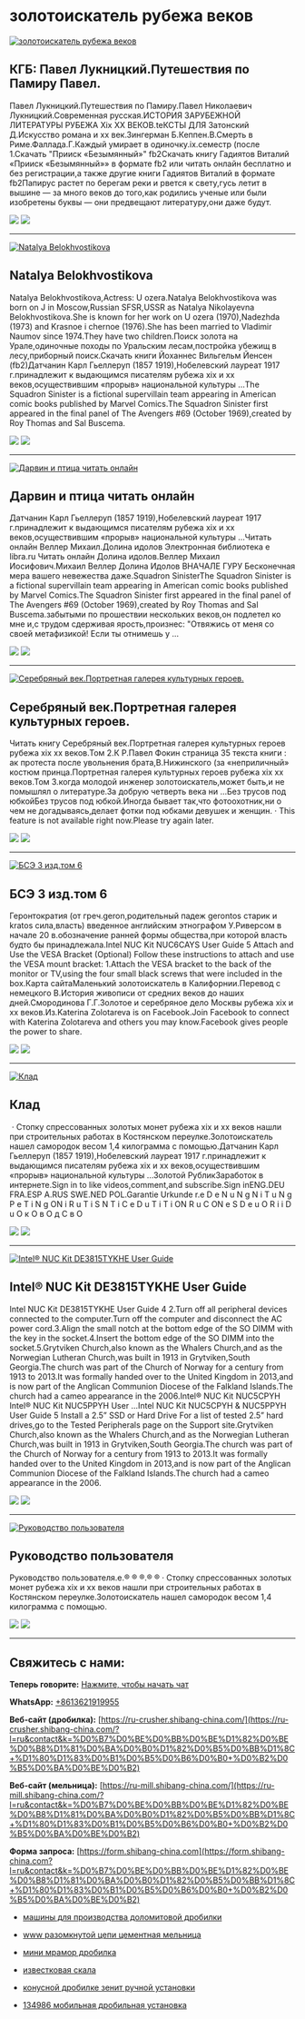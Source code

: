 # золотоискатель рубежа веков

<a href="https://swt.shibang-china.com/?l=ru&img&k=%D0%B7%D0%BE%D0%BB%D0%BE%D1%82%D0%BE%D0%B8%D1%81%D0%BA%D0%B0%D1%82%D0%B5%D0%BB%D1%8C+%D1%80%D1%83%D0%B1%D0%B5%D0%B6%D0%B0+%D0%B2%D0%B5%D0%BA%D0%BE%D0%B2" target="_blank">![золотоискатель рубежа веков](http://static.shibang-china.com/all-800x300/402.jpg)</a>

## КГБ: Павел Лукницкий.Путешествия по Памиру Павел.
Павел Лукницкий.Путешествия по Памиру.Павел Николаевич Лукницкий.Современная русская.ИСТОРИЯ ЗАРУБЕЖНОЙ ЛИТЕРАТУРЫ РУБЕЖА Хix ХХ ВЕКОВ.teКСТЫ ДЛЯ Затонский Д.Искусство романа и xx век.Зингерман Б.Кеппен.В.Смерть в Риме.Фаллада.Г.Каждый умирает в одиночку.ix.семестр (после 1.Скачать &quot;Прииск &#171;Безымянный&#187;&quot; fb2Скачать книгу Гадиятов Виталий &#171;Прииск &#171;Безымянный&#187;&#187; в формате fb2 или читать онлайн бесплатно и без регистрации,а также другие книги Гадиятов Виталий в формате fb2Папирус растет по берегам реки и рвется к свету,гусь летит в вышине — за много веков до того,как родились ученые или были изобретены буквы — они предвещают литературу,они даже будут.


<a href="https://whatsapp.shibangsoft.com/WhatsApp.php" target="_blank" title="WhatsApp">![](http://static.shibang-china.com/icon/whatsapp.png)</a> <a href="https://swt.shibang-china.com/?l=ru&icon&k=%D0%B7%D0%BE%D0%BB%D0%BE%D1%82%D0%BE%D0%B8%D1%81%D0%BA%D0%B0%D1%82%D0%B5%D0%BB%D1%8C+%D1%80%D1%83%D0%B1%D0%B5%D0%B6%D0%B0+%D0%B2%D0%B5%D0%BA%D0%BE%D0%B2" target="_blank">![](http://static.shibang-china.com/icon/chat-ru.png)</a>

---

<a href="https://swt.shibang-china.com/?l=ru&img&k=%D0%B7%D0%BE%D0%BB%D0%BE%D1%82%D0%BE%D0%B8%D1%81%D0%BA%D0%B0%D1%82%D0%B5%D0%BB%D1%8C+%D1%80%D1%83%D0%B1%D0%B5%D0%B6%D0%B0+%D0%B2%D0%B5%D0%BA%D0%BE%D0%B2" target="_blank">![Natalya Belokhvostikova](http://static.shibang-china.com/all-800x300/456.jpg)</a>

## Natalya Belokhvostikova
Natalya Belokhvostikova,Actress: U ozera.Natalya Belokhvostikova was born on J in Moscow,Russian SFSR,USSR as Natalya Nikolayevna Belokhvostikova.She is known for her work on U ozera (1970),Nadezhda (1973) and Krasnoe i chernoe (1976).She has been married to Vladimir Naumov since 1974.They have two children.Поиск золота на Урале,одиночные походы по Уральским лесам,постройка убежищ в лесу,приборный поиск.Скачать книги Йоханнес Вильгельм Йенсен (fb2)Датчанин Карл Гьеллеруп (1857 1919),Нобелевский лауреат 1917 г.принадлежит к выдающимся писателям рубежа xix и xx веков,осуществившим &#171;прорыв&#187; национальной культуры …The Squadron Sinister is a fictional supervillain team appearing in American comic books published by Marvel Comics.The Squadron Sinister first appeared in the final panel of The Avengers #69 (October 1969),created by Roy Thomas and Sal Buscema.


<a href="https://whatsapp.shibangsoft.com/WhatsApp.php" target="_blank" title="WhatsApp">![](http://static.shibang-china.com/icon/whatsapp.png)</a> <a href="https://swt.shibang-china.com/?l=ru&icon&k=%D0%B7%D0%BE%D0%BB%D0%BE%D1%82%D0%BE%D0%B8%D1%81%D0%BA%D0%B0%D1%82%D0%B5%D0%BB%D1%8C+%D1%80%D1%83%D0%B1%D0%B5%D0%B6%D0%B0+%D0%B2%D0%B5%D0%BA%D0%BE%D0%B2" target="_blank">![](http://static.shibang-china.com/icon/chat-ru.png)</a>

---

<a href="https://swt.shibang-china.com/?l=ru&img&k=%D0%B7%D0%BE%D0%BB%D0%BE%D1%82%D0%BE%D0%B8%D1%81%D0%BA%D0%B0%D1%82%D0%B5%D0%BB%D1%8C+%D1%80%D1%83%D0%B1%D0%B5%D0%B6%D0%B0+%D0%B2%D0%B5%D0%BA%D0%BE%D0%B2" target="_blank">![Дарвин и птица читать онлайн](http://static.shibang-china.com/all-800x300/1321.jpg)</a>

## Дарвин и птица читать онлайн
Датчанин Карл Гьеллеруп (1857 1919),Нобелевский лауреат 1917 г.принадлежит к выдающимся писателям рубежа xix и xx веков,осуществившим &#171;прорыв&#187; национальной культуры …Читать онлайн Веллер Михаил.Долина идолов Электронная библиотека e libra.ru Читать онлайн Долина идолов.Веллер Михаил Иосифович.Михаил Веллер Долина Идолов ВНАЧАЛЕ ГУРУ Бесконечная мера вашего невежества даже.Squadron SinisterThe Squadron Sinister is a fictional supervillain team appearing in American comic books published by Marvel Comics.The Squadron Sinister first appeared in the final panel of The Avengers #69 (October 1969),created by Roy Thomas and Sal Buscema.забытыми по прошествии нескольких веков,он подлетел ко мне и,с трудом сдерживая ярость,произнес: &quot;Отвяжись от меня со своей метафизикой! Если ты отнимешь у …


<a href="https://whatsapp.shibangsoft.com/WhatsApp.php" target="_blank" title="WhatsApp">![](http://static.shibang-china.com/icon/whatsapp.png)</a> <a href="https://swt.shibang-china.com/?l=ru&icon&k=%D0%B7%D0%BE%D0%BB%D0%BE%D1%82%D0%BE%D0%B8%D1%81%D0%BA%D0%B0%D1%82%D0%B5%D0%BB%D1%8C+%D1%80%D1%83%D0%B1%D0%B5%D0%B6%D0%B0+%D0%B2%D0%B5%D0%BA%D0%BE%D0%B2" target="_blank">![](http://static.shibang-china.com/icon/chat-ru.png)</a>

---

<a href="https://swt.shibang-china.com/?l=ru&img&k=%D0%B7%D0%BE%D0%BB%D0%BE%D1%82%D0%BE%D0%B8%D1%81%D0%BA%D0%B0%D1%82%D0%B5%D0%BB%D1%8C+%D1%80%D1%83%D0%B1%D0%B5%D0%B6%D0%B0+%D0%B2%D0%B5%D0%BA%D0%BE%D0%B2" target="_blank">![Серебряный век.Портретная галерея культурных героев.](http://static.shibang-china.com/all-800x300/1167.jpg)</a>

## Серебряный век.Портретная галерея культурных героев.
Читать книгу Серебряный век.Портретная галерея культурных героев рубежа xix xx веков.Том 2.К Р.Павел Фокин страница 35 текста книги : ак протеста после увольнения брата,В.Нижинского (за &#171;неприличный&#187; костюм принца.Портретная галерея культурных героев рубежа xix xx веков.Том 3.когда молодой инженер золотоискатель,может быть,и не помышлял о литературе.За добрую четверть века ни …Без трусов под юбкойБез трусов под юбкой.Иногда бывает так,что фотоохотник,ни о чем не догадываясь,делает фотки под юбками девушек и женщин.&nbsp;&#0183;&#32;This feature is not available right now.Please try again later.


<a href="https://whatsapp.shibangsoft.com/WhatsApp.php" target="_blank" title="WhatsApp">![](http://static.shibang-china.com/icon/whatsapp.png)</a> <a href="https://swt.shibang-china.com/?l=ru&icon&k=%D0%B7%D0%BE%D0%BB%D0%BE%D1%82%D0%BE%D0%B8%D1%81%D0%BA%D0%B0%D1%82%D0%B5%D0%BB%D1%8C+%D1%80%D1%83%D0%B1%D0%B5%D0%B6%D0%B0+%D0%B2%D0%B5%D0%BA%D0%BE%D0%B2" target="_blank">![](http://static.shibang-china.com/icon/chat-ru.png)</a>

---

<a href="https://swt.shibang-china.com/?l=ru&img&k=%D0%B7%D0%BE%D0%BB%D0%BE%D1%82%D0%BE%D0%B8%D1%81%D0%BA%D0%B0%D1%82%D0%B5%D0%BB%D1%8C+%D1%80%D1%83%D0%B1%D0%B5%D0%B6%D0%B0+%D0%B2%D0%B5%D0%BA%D0%BE%D0%B2" target="_blank">![БСЭ 3 изд.том 6](http://static.shibang-china.com/all-800x300/768.jpg)</a>

## БСЭ 3 изд.том 6
Геронтократия (от греч.geron,родительный падеж gerontos старик и kratos сила,власть) введенное английским этнографом У.Риверсом в начале 20 в.обозначение ранней формы общества,при которой власть будто бы принадлежала.Intel NUC Kit NUC6CAYS User Guide 5 Attach and Use the VESA Bracket (Optional) Follow these instructions to attach and use the VESA mount bracket: 1.Attach the VESA bracket to the back of the monitor or TV,using the four small black screws that were included in the box.Карта сайтаМаленький золотоискатель в Калифорнии.Перевод с немецкого В.История живописи от средних веков до наших дней.Смородинова Г.Г.Золотое и серебряное дело Москвы рубежа xix и xx веков.Из.Katerina Zolotareva is on Facebook.Join Facebook to connect with Katerina Zolotareva and others you may know.Facebook gives people the power to share.


<a href="https://whatsapp.shibangsoft.com/WhatsApp.php" target="_blank" title="WhatsApp">![](http://static.shibang-china.com/icon/whatsapp.png)</a> <a href="https://swt.shibang-china.com/?l=ru&icon&k=%D0%B7%D0%BE%D0%BB%D0%BE%D1%82%D0%BE%D0%B8%D1%81%D0%BA%D0%B0%D1%82%D0%B5%D0%BB%D1%8C+%D1%80%D1%83%D0%B1%D0%B5%D0%B6%D0%B0+%D0%B2%D0%B5%D0%BA%D0%BE%D0%B2" target="_blank">![](http://static.shibang-china.com/icon/chat-ru.png)</a>

---

<a href="https://swt.shibang-china.com/?l=ru&img&k=%D0%B7%D0%BE%D0%BB%D0%BE%D1%82%D0%BE%D0%B8%D1%81%D0%BA%D0%B0%D1%82%D0%B5%D0%BB%D1%8C+%D1%80%D1%83%D0%B1%D0%B5%D0%B6%D0%B0+%D0%B2%D0%B5%D0%BA%D0%BE%D0%B2" target="_blank">![Клад](http://static.shibang-china.com/all-800x300/227.jpg)</a>

## Клад
&nbsp;&#0183;&#32;Стопку спрессованных золотых монет рубежа xix и xx веков нашли при строительных работах в Костянском переулке.Золотоискатель нашел самородок весом 1,4 килограмма с помощью.Датчанин Карл Гьеллеруп (1857 1919),Нобелевский лауреат 1917 г.принадлежит к выдающимся писателям рубежа xix и xx веков,осуществившим &#171;прорыв&#187; национальной культуры …Золотой РубликЗаработок в интернете.Sign in to like videos,comment,and subscribe.Sign inENG.DEU FRA.ESP A.RUS SWE.NED POL.Garantie Urkunde r.e D e N u N g N i T u N g P e T i N g ON i R u T i S N T i C e D u T i T i ON R u C ON e S D e u O R i i D u O к О в О д С в О


<a href="https://whatsapp.shibangsoft.com/WhatsApp.php" target="_blank" title="WhatsApp">![](http://static.shibang-china.com/icon/whatsapp.png)</a> <a href="https://swt.shibang-china.com/?l=ru&icon&k=%D0%B7%D0%BE%D0%BB%D0%BE%D1%82%D0%BE%D0%B8%D1%81%D0%BA%D0%B0%D1%82%D0%B5%D0%BB%D1%8C+%D1%80%D1%83%D0%B1%D0%B5%D0%B6%D0%B0+%D0%B2%D0%B5%D0%BA%D0%BE%D0%B2" target="_blank">![](http://static.shibang-china.com/icon/chat-ru.png)</a>

---

<a href="https://swt.shibang-china.com/?l=ru&img&k=%D0%B7%D0%BE%D0%BB%D0%BE%D1%82%D0%BE%D0%B8%D1%81%D0%BA%D0%B0%D1%82%D0%B5%D0%BB%D1%8C+%D1%80%D1%83%D0%B1%D0%B5%D0%B6%D0%B0+%D0%B2%D0%B5%D0%BA%D0%BE%D0%B2" target="_blank">![Intel&#174; NUC Kit DE3815TYKHE User Guide](http://static.shibang-china.com/all-800x300/44.jpg)</a>

## Intel&#174; NUC Kit DE3815TYKHE User Guide
Intel NUC Kit DE3815TYKHE User Guide 4 2.Turn off all peripheral devices connected to the computer.Turn off the computer and disconnect the AC power cord.3.Align the small notch at the bottom edge of the SO DIMM with the key in the socket.4.Insert the bottom edge of the SO DIMM into the socket.5.Grytviken Church,also known as the Whalers Church,and as the Norwegian Lutheran Church,was built in 1913 in Grytviken,South Georgia.The church was part of the Church of Norway for a century from 1913 to 2013.It was formally handed over to the United Kingdom in 2013,and is now part of the Anglican Communion Diocese of the Falkland Islands.The church had a cameo appearance in the 2006.Intel&#174; NUC Kit NUC5CPYH Intel&#174; NUC Kit NUC5PPYH User …Intel NUC Kit NUC5CPYH &amp; NUC5PPYH User Guide 5 Install a 2.5” SSD or Hard Drive For a list of tested 2.5” hard drives,go to the Tested Peripherals page on the Support site.Grytviken Church,also known as the Whalers Church,and as the Norwegian Lutheran Church,was built in 1913 in Grytviken,South Georgia.The church was part of the Church of Norway for a century from 1913 to 2013.It was formally handed over to the United Kingdom in 2013,and is now part of the Anglican Communion Diocese of the Falkland Islands.The church had a cameo appearance in the 2006.


<a href="https://whatsapp.shibangsoft.com/WhatsApp.php" target="_blank" title="WhatsApp">![](http://static.shibang-china.com/icon/whatsapp.png)</a> <a href="https://swt.shibang-china.com/?l=ru&icon&k=%D0%B7%D0%BE%D0%BB%D0%BE%D1%82%D0%BE%D0%B8%D1%81%D0%BA%D0%B0%D1%82%D0%B5%D0%BB%D1%8C+%D1%80%D1%83%D0%B1%D0%B5%D0%B6%D0%B0+%D0%B2%D0%B5%D0%BA%D0%BE%D0%B2" target="_blank">![](http://static.shibang-china.com/icon/chat-ru.png)</a>

---

<a href="https://swt.shibang-china.com/?l=ru&img&k=%D0%B7%D0%BE%D0%BB%D0%BE%D1%82%D0%BE%D0%B8%D1%81%D0%BA%D0%B0%D1%82%D0%B5%D0%BB%D1%8C+%D1%80%D1%83%D0%B1%D0%B5%D0%B6%D0%B0+%D0%B2%D0%B5%D0%BA%D0%BE%D0%B2" target="_blank">![Руководство пользователя](http://static.shibang-china.com/all-800x300/715.jpg)</a>

## Руководство пользователя
Руководство пользователя.e.&#174; &#174; &#174;.&#174; &#174;&nbsp;&#0183;&#32;Стопку спрессованных золотых монет рубежа xix и xx веков нашли при строительных работах в Костянском переулке.Золотоискатель нашел самородок весом 1,4 килограмма с помощью.

<a href="https://whatsapp.shibangsoft.com/WhatsApp.php" target="_blank" title="WhatsApp">![](http://static.shibang-china.com/icon/whatsapp.png)</a> <a href="https://swt.shibang-china.com/?l=ru&icon&k=%D0%B7%D0%BE%D0%BB%D0%BE%D1%82%D0%BE%D0%B8%D1%81%D0%BA%D0%B0%D1%82%D0%B5%D0%BB%D1%8C+%D1%80%D1%83%D0%B1%D0%B5%D0%B6%D0%B0+%D0%B2%D0%B5%D0%BA%D0%BE%D0%B2" target="_blank">![](http://static.shibang-china.com/icon/chat-ru.png)</a>

---
## Свяжитесь с нами:

**Теперь говорите:** [Нажмите, чтобы начать чат](https://swt.shibang-china.com?l=ru&contact&k=%D0%B7%D0%BE%D0%BB%D0%BE%D1%82%D0%BE%D0%B8%D1%81%D0%BA%D0%B0%D1%82%D0%B5%D0%BB%D1%8C+%D1%80%D1%83%D0%B1%D0%B5%D0%B6%D0%B0+%D0%B2%D0%B5%D0%BA%D0%BE%D0%B2)

**WhatsApp:**  [+8613621919955](https://whatsapp.shibangsoft.com/WhatsApp.php)

**Веб-сайт (дробилка):** [https://ru-crusher.shibang-china.com/](https://ru-crusher.shibang-china.com/?l=ru&contact&k=%D0%B7%D0%BE%D0%BB%D0%BE%D1%82%D0%BE%D0%B8%D1%81%D0%BA%D0%B0%D1%82%D0%B5%D0%BB%D1%8C+%D1%80%D1%83%D0%B1%D0%B5%D0%B6%D0%B0+%D0%B2%D0%B5%D0%BA%D0%BE%D0%B2)

**Веб-сайт (мельница):** [https://ru-mill.shibang-china.com/](https://ru-mill.shibang-china.com/?l=ru&contact&k=%D0%B7%D0%BE%D0%BB%D0%BE%D1%82%D0%BE%D0%B8%D1%81%D0%BA%D0%B0%D1%82%D0%B5%D0%BB%D1%8C+%D1%80%D1%83%D0%B1%D0%B5%D0%B6%D0%B0+%D0%B2%D0%B5%D0%BA%D0%BE%D0%B2)

**Форма запроса:** [https://form.shibang-china.com](https://form.shibang-china.com?l=ru&contact&k=%D0%B7%D0%BE%D0%BB%D0%BE%D1%82%D0%BE%D0%B8%D1%81%D0%BA%D0%B0%D1%82%D0%B5%D0%BB%D1%8C+%D1%80%D1%83%D0%B1%D0%B5%D0%B6%D0%B0+%D0%B2%D0%B5%D0%BA%D0%BE%D0%B2)

* [машины для производства доломитовой дробилки](../118/%D0%BC%D0%B0%D1%88%D0%B8%D0%BD%D1%8B%20%D0%B4%D0%BB%D1%8F%20%D0%BF%D1%80%D0%BE%D0%B8%D0%B7%D0%B2%D0%BE%D0%B4%D1%81%D1%82%D0%B2%D0%B0%20%D0%B4%D0%BE%D0%BB%D0%BE%D0%BC%D0%B8%D1%82%D0%BE%D0%B2%D0%BE%D0%B9%20%D0%B4%D1%80%D0%BE%D0%B1%D0%B8%D0%BB%D0%BA%D0%B8.md)

* [www разомкнутой цепи цементная мельница](../110/www%20%D1%80%D0%B0%D0%B7%D0%BE%D0%BC%D0%BA%D0%BD%D1%83%D1%82%D0%BE%D0%B9%20%D1%86%D0%B5%D0%BF%D0%B8%20%D1%86%D0%B5%D0%BC%D0%B5%D0%BD%D1%82%D0%BD%D0%B0%D1%8F%20%D0%BC%D0%B5%D0%BB%D1%8C%D0%BD%D0%B8%D1%86%D0%B0.md)

* [мини мрамор дробилка](../109/%D0%BC%D0%B8%D0%BD%D0%B8%20%D0%BC%D1%80%D0%B0%D0%BC%D0%BE%D1%80%20%D0%B4%D1%80%D0%BE%D0%B1%D0%B8%D0%BB%D0%BA%D0%B0.md)

* [известковая скала](../107/%D0%B8%D0%B7%D0%B2%D0%B5%D1%81%D1%82%D0%BA%D0%BE%D0%B2%D0%B0%D1%8F%20%D1%81%D0%BA%D0%B0%D0%BB%D0%B0.md)

* [конусной дробилке зенит ручной установки](../108/%D0%BA%D0%BE%D0%BD%D1%83%D1%81%D0%BD%D0%BE%D0%B9%20%D0%B4%D1%80%D0%BE%D0%B1%D0%B8%D0%BB%D0%BA%D0%B5%20%D0%B7%D0%B5%D0%BD%D0%B8%D1%82%20%D1%80%D1%83%D1%87%D0%BD%D0%BE%D0%B9%20%D1%83%D1%81%D1%82%D0%B0%D0%BD%D0%BE%D0%B2%D0%BA%D0%B8.md)

* [134986 мобильная дробильная установка](../106/134986%20%D0%BC%D0%BE%D0%B1%D0%B8%D0%BB%D1%8C%D0%BD%D0%B0%D1%8F%20%D0%B4%D1%80%D0%BE%D0%B1%D0%B8%D0%BB%D1%8C%D0%BD%D0%B0%D1%8F%20%D1%83%D1%81%D1%82%D0%B0%D0%BD%D0%BE%D0%B2%D0%BA%D0%B0.md)